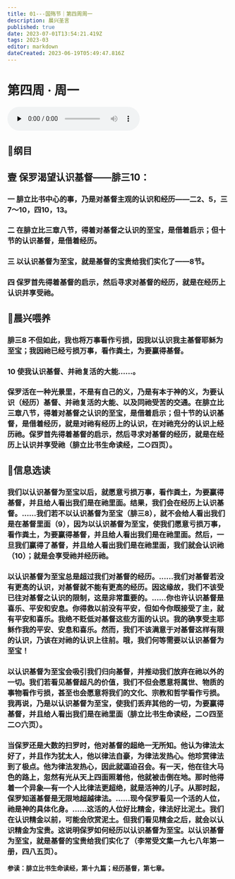 ```yaml
---
title: 01---国殇节｜第四周周一
description: 晨兴圣言
published: true
date: 2023-07-01T13:54:21.419Z
tags: 2023-03
editor: markdown
dateCreated: 2023-06-19T05:49:47.816Z
---
```


# 第四周 · 周一
<audio id="audio" controls="" preload="none">
      <source id="mp3" src="/2023-03/week4/week4day1.mp3">
</audio>

## 📖纲目

## 壹	****保罗渴望认识基督**——**腓三**10**：

### 一	腓立比书中心的事，乃是对基督主观的认识和经历——二2、5，三7～10，四10，13。

### 二	在腓立比三章八节，得着对基督之认识的至宝，是借着启示；但十节的认识基督，是借着经历。

### 三	以认识基督为至宝，就是基督的宝贵给我们实化了——8节。

### 四	保罗首先得着基督的启示，然后寻求对基督的经历，就是在经历上认识并享受祂。

## 📖晨兴喂养

### **腓三8    不但如此，我也将万事看作亏损，因我以认识我主基督耶稣为至宝；我因祂已经亏损万事，看作粪土，为要赢得基督。**

### **10    使我认识基督、并祂复活的大能……。**

### 保罗活在一种光景里，不是有自己的义，乃是有本于神的义，为要认识（经历）基督、并祂复活的大能、以及同祂受苦的交通。在腓立比三章八节，得着对基督之认识的至宝，是借着启示；但十节的认识基督，是借着经历，就是对祂有经历上的认识，在对祂充分的认识上经历祂。保罗首先得着基督的启示，然后寻求对基督的经历，就是在经历上认识并享受祂（腓立比书生命读经，二○四页）。

## 📖信息选读

### 我们以认识基督为至宝以后，就愿意亏损万事，看作粪土，为要赢得基督，并且给人看出我们是在祂里面。结果，我们会在经历上认识基督。……我们若不以认识基督为至宝（腓三8），就不会给人看出我们是在基督里面（9），因为以认识基督为至宝，使我们愿意亏损万事，看作粪土，为要赢得基督，并且给人看出我们是在祂里面。然后，一旦我们赢得了基督，并且给人看出我们是在祂里面，我们就会认识祂（10）；就是会享受祂并经历祂。

### 以认识基督为至宝总是超过我们对基督的经历。……我们对基督若没有更高的认识，对基督就不能有更高的经历。因这缘故，我们不该受已往对基督之认识的限制，这是非常重要的。……你也许认识基督是喜乐、平安和安息。你得救以前没有平安，但如今你既接受了主，就有平安和喜乐。我绝不贬低对基督这些方面的认识。我的确享受主耶稣作我的平安、安息和喜乐。然而，我们不该满意于对基督这样有限的认识，乃该在对祂的认识上往前。哦，我们何等需要以认识基督为至宝！

### 以认识基督为至宝会吸引我们归向基督，并推动我们放弃在祂以外的一切。我们若看见基督超凡的价值，我们不但会愿意将属世、物质的事物看作亏损，甚至也会愿意将我们的文化、宗教和哲学看作亏损。我再说，乃是以认识基督为至宝，使我们丢弃其他的一切，为要赢得基督，并且给人看出我们是在祂里面（腓立比书生命读经，二○四至二○六页）。

### 当保罗还是大数的扫罗时，他对基督的超绝一无所知。他认为律法太好了，并且作为犹太人，他以律法自豪，为律法发热心。他珍赏律法到了极点。他为律法发热心，因此就逼迫召会。有一天，他在往大马色的路上，忽然有光从天上四面照着他，他就被击倒在地。那时他得着一个异象—有一个人比律法更超绝，就是活神的儿子。从那时起，保罗知道基督是无限地超越律法。……现今保罗看见一个活的人位，祂是神的具体化身。……这活的人位好比精金，律法好比泥土。我们在认识精金以前，可能会欣赏泥土。但我们看见精金之后，就会以认识精金为宝贵。这说明保罗如何经历以认识基督为至宝。以认识基督为至宝，就是基督的宝贵给我们实化了（李常受文集一九七八年第一册，四八五页）。

**参读：腓立比书生命读经，第十九篇；经历基督，第七章。**